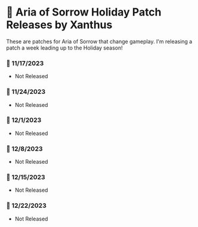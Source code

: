 # &#127876; Aria of Sorrow Holiday Patch Releases by Xanthus
These are patches for Aria of Sorrow that change gameplay. I'm releasing a patch a week leading up to the Holiday season!


### &#127873; 11/17/2023 
- Not Released
### &#127873; 11/24/2023 
- Not Released
### &#127873; 12/1/2023 
- Not Released
### &#127873; 12/8/2023 
- Not Released
### &#127873; 12/15/2023 
- Not Released
### &#127873; 12/22/2023 
- Not Released